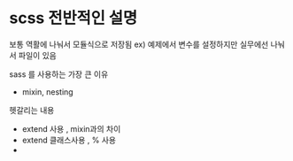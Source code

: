 # scss 전반적인 설명

보통 역활에 나눠서 모듈식으로 저장됨
ex) 예제에서 변수를 설정하지만 실무에선 나눠서 파일이 있음

sass 를 사용하는 가장 큰 이유 
- mixin, nesting

헷갈리는 내용

- extend 사용 , mixin과의 차이 
- extend 클래스사용 , % 사용
- 